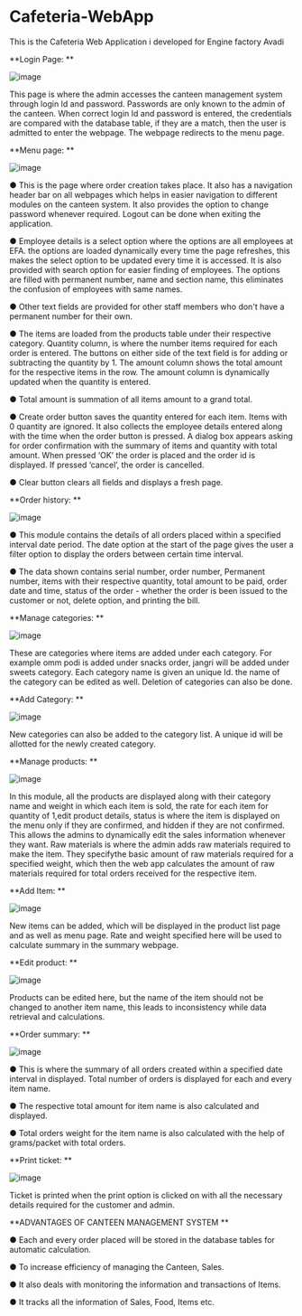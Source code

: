 # Cafeteria-WebApp
This is the Cafeteria Web Application i developed for Engine factory Avadi

**Login Page:
**

![image](https://github.com/Roshan-Ravindran/Cafeteria-WebApp/assets/77664931/627c4467-eb37-4da9-aed5-610fcdd32e74)

This page is where the admin accesses the canteen management system through login Id and password. Passwords are only known to the admin of the canteen. When correct login Id and password is entered, the credentials are compared with the database table, if they are a match, then the user is admitted to enter the webpage. The webpage redirects to the menu page.

**Menu page:
**

![image](https://github.com/Roshan-Ravindran/Cafeteria-WebApp/assets/77664931/29bdd759-816e-4efc-923e-5060b87fc0d9)

●	This is the page where order creation takes place. It also has a navigation header bar on all webpages which helps in easier navigation to different modules on the canteen system. It also provides the option to change password whenever required. Logout can be done when exiting the application. 

●	Employee details is a select option where the options are all employees at EFA. the options are loaded dynamically every time the page refreshes, this makes the select option to be updated every time it is accessed. It is also provided with search option for easier finding of employees. The options are filled with permanent number, name and section name, this eliminates the confusion of employees with same names.

●	Other text fields are provided for other staff members who don't have a permanent number for their own.

●	The items are loaded from the products table under their respective category. Quantity column, is where the number items required for each order is entered. The buttons on either side of the text field is for adding or subtracting the quantity by 1. The amount column shows the total amount for the respective items in the row. The amount column is dynamically updated when the quantity is entered.

●	Total amount is summation of all items amount to a grand total.

●	Create order button saves the quantity entered for each item. Items with 0 quantity are ignored. It also collects the employee details entered along with the time when the order button is pressed. A dialog box appears asking for order confirmation with the summary of items and quantity with total amount. When pressed ‘OK’ the order is placed and the order id is displayed. If pressed ‘cancel’, the order is cancelled.

●	Clear button clears all fields and displays a fresh page.

 

**Order history:
**

![image](https://github.com/Roshan-Ravindran/Cafeteria-WebApp/assets/77664931/2233d5db-4ffd-4a12-bcd4-bbe3acebfb05)

●	This module contains the details of all orders placed within a specified interval date period. The date option at the start of the page gives the user a filter option to display the orders between certain time interval. 

●	The data shown contains serial number, order number, Permanent number, items with their respective quantity, total amount to be paid, order date and time, status of the order - whether the order is been issued to the customer or not, delete option, and printing the bill.
 

**Manage categories:
**

![image](https://github.com/Roshan-Ravindran/Cafeteria-WebApp/assets/77664931/16977db9-a736-438d-8483-4a6ff7471133)

These are categories where items are added under each category. For example omm podi is added under snacks order, jangri will be added under sweets category. Each category name is given an unique Id. the name of the category can be edited as well. Deletion of categories can also be done.
 

**Add Category:
**

![image](https://github.com/Roshan-Ravindran/Cafeteria-WebApp/assets/77664931/751471f0-9346-4668-bae7-91c677165451)

New categories can also be added to the category list. A unique id will be allotted for the newly created category.
 

**Manage products:
**

![image](https://github.com/Roshan-Ravindran/Cafeteria-WebApp/assets/77664931/f097b665-dff6-4c62-a056-fbea377b5b3b)

In this module, all the products are displayed along with their category name and weight in which each item is sold, the rate for each item for quantity of 1,edit product details, status is where the item is displayed on the menu only if they are confirmed, and hidden if they are not confirmed. This allows the admins to dynamically edit the sales information whenever they want. Raw materials is where the admin adds raw materials required to make the item. They specifythe basic amount of raw materials required for a specified weight, which then the web app calculates the amount of raw materials required for total orders received for the respective item.
 

**Add Item:
**

![image](https://github.com/Roshan-Ravindran/Cafeteria-WebApp/assets/77664931/2dc6f272-5d6c-4ff7-9819-1b09a1b43c8d)

New items can be added, which will be displayed in the product list page and as well as menu page. Rate and weight specified here will be used to calculate summary in the summary webpage.

 


**Edit product:
**

![image](https://github.com/Roshan-Ravindran/Cafeteria-WebApp/assets/77664931/ee7d0ef0-19d0-494d-9710-ef592c515330)

Products can be edited here, but the name of the item should not be changed to another item name, this leads to inconsistency while data retrieval and calculations.
 

**Order summary:
**

![image](https://github.com/Roshan-Ravindran/Cafeteria-WebApp/assets/77664931/c01500a6-13b8-4e72-96cf-ba63ed56f926)

●	This is where the summary of all orders created within a specified date interval in displayed. Total number of orders is displayed for each and every item name. 

●	The respective total amount for item name is also calculated and displayed. 

●	Total orders weight for the item name is also calculated with the help of grams/packet with total orders.



**Print ticket:
**

![image](https://github.com/Roshan-Ravindran/Cafeteria-WebApp/assets/77664931/22aa1932-7862-4cb6-b0d7-40f9714454d9)

Ticket is printed when the print option is clicked on with all the necessary details required for the customer and admin.


**ADVANTAGES OF CANTEEN MANAGEMENT SYSTEM
**

●	Each and every order placed will be stored in the database tables for automatic calculation.

●	To increase efficiency of managing the Canteen, Sales. 

●	It also deals with monitoring the information and transactions of Items. 

●	It tracks all the information of Sales, Food, Items etc.
